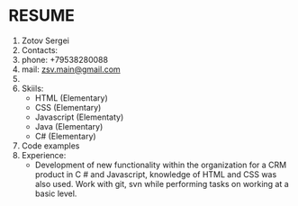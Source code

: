 # RESUME
1. Zotov Sergei
2. Contacts:
  1. phone: +79538280088
  2. mail: zsv.main@gmail.com
3. 
4. Skiils:
   - HTML (Elementary)
   - CSS (Elementary)
   - Javascript (Elementaty)
   - Java (Elementary)
   - C# (Elementary)
5. Code examples
6. Experience:
   - Development of new functionality within the organization for a CRM product in C # and Javascript, knowledge of HTML and CSS was also used.
Work with git, svn while performing tasks on working at a basic level.
